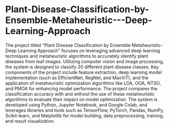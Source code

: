 # Plant-Disease-Classification-by-Ensemble-Metaheuristic---Deep-Learning-Approach
The project titled "Plant Disease Classification by Ensemble Metaheuristic-Deep Learning Approach" focuses on leveraging advanced deep learning techniques and metaheuristic algorithms to accurately identify plant diseases from leaf images. Utilizing computer vision and image processing, the system is designed to classify 20 different plant disease classes. Key components of the project include feature extraction, deep learning model implementation (such as EfficientNet, RegNet, and MaxViT), and the application of metaheuristic optimization algorithms like LOA, OOA, NTSO, and PMOA for enhancing model performance. The project compares the classification accuracy with and without the use of these metaheuristic algorithms to evaluate their impact on model optimization. The system is developed using Python, Jupyter Notebook, and Google Colab, and leverages libraries and tools such as TensorFlow, PyTorch, Pandas, NumPy, Scikit-learn, and Matplotlib for model building, data preprocessing, training, and result visualization.
